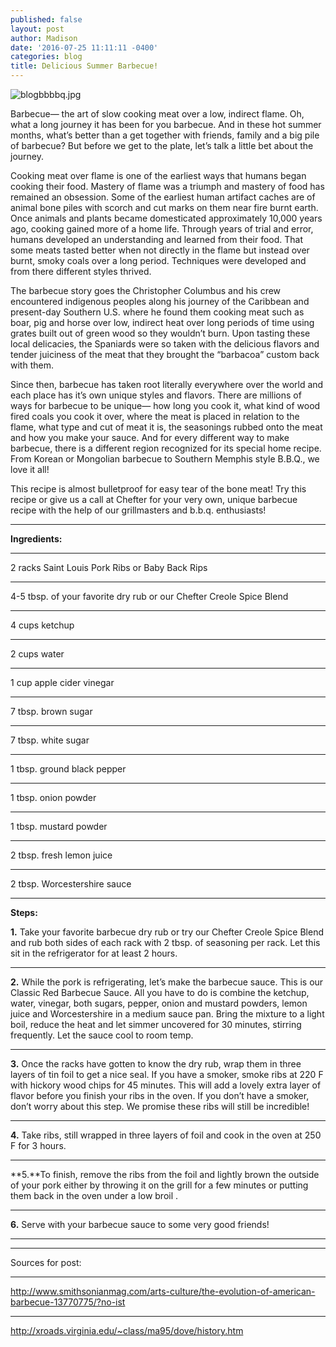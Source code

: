 ```yaml
---
published: false
layout: post
author: Madison
date: '2016-07-25 11:11:11 -0400'
categories: blog
title: Delicious Summer Barbecue!
---
```

![blogbbbbq.jpg]({{site.baseurl}}/img/blogbbbbq.jpg)

Barbecue— the art of slow cooking meat over a low, indirect flame. Oh, what a long journey it has been for you barbecue. And in these hot summer months, what’s better than a get together with friends, family and a big pile of barbecue? But before we get to the plate, let’s talk a little bet about the journey. 

Cooking meat over flame is one of the earliest ways that humans began cooking their food. Mastery of flame was a triumph and mastery of food has remained an obsession. Some of the earliest human artifact caches are of animal bone piles with scorch and cut marks on them near fire burnt earth. Once animals and plants became domesticated approximately 10,000 years ago, cooking gained more of a home life. Through years of trial and error, humans developed an understanding and learned from their food. That some meats tasted better when not directly in the flame but instead over burnt, smoky coals over a long period. Techniques were developed and from there different styles thrived. 

The barbecue story goes the Christopher Columbus and his crew encountered indigenous peoples along his journey of the Caribbean and present-day Southern U.S. where he found them cooking meat such as boar, pig and horse over low, indirect heat over long periods of time using grates built out of green wood so they wouldn’t burn. Upon tasting these local delicacies, the Spaniards were so taken with the delicious flavors and tender juiciness of the meat that they brought the “barbacoa” custom back with them. 

Since then, barbecue has taken root literally everywhere over the world and each place has it’s own unique styles and flavors. There are millions of ways for barbecue to be unique— how long you cook it, what kind of wood fired coals you cook it over, where the meat is placed in relation to the flame, what type and cut of meat it is, the seasonings rubbed onto the meat and how you make your sauce.  And for every different way to make barbecue, there is a different region recognized for its special home recipe. From Korean or Mongolian barbecue to Southern Memphis style B.B.Q., we love it all!

This recipe is almost bulletproof for easy tear of the bone meat! Try this recipe or give us a call at Chefter for your very own, unique barbecue recipe with the help of our grillmasters and b.b.q. enthusiasts! 
***

**Ingredients:**
***
2 racks Saint Louis Pork Ribs or Baby Back Rips
***
4-5 tbsp. of your favorite dry rub or our Chefter Creole Spice Blend
***
4 cups ketchup 
***
2 cups water
***
1 cup apple cider vinegar
***
7 tbsp. brown sugar
***
7 tbsp. white sugar
***
1 tbsp. ground black pepper
***
1 tbsp. onion powder
***
1 tbsp. mustard powder
***
2 tbsp. fresh lemon juice
***
2 tbsp. Worcestershire sauce
***

**Steps:** 

**1.** Take your favorite barbecue dry rub or try our Chefter Creole Spice Blend and rub both sides of each rack with 2 tbsp. of seasoning per rack. Let this sit in the refrigerator for at least 2 hours.
***
**2.** While the pork is refrigerating, let’s make the barbecue sauce. This is our Classic Red Barbecue Sauce. All you have to do is combine the ketchup, water, vinegar, both sugars, pepper, onion and mustard powders, lemon juice and Worcestershire in a medium sauce pan. Bring the mixture to a light boil, reduce the heat and let simmer uncovered for 30 minutes, stirring frequently. Let the sauce cool to room temp. 
***
**3.** Once the racks have gotten to know the dry rub, wrap them in three layers of tin foil to get a nice seal. If you have a smoker, smoke ribs at 220 F with hickory wood chips for 45 minutes. This will add a lovely extra layer of flavor before you finish your ribs in the oven. If you don’t have a smoker, don’t worry about this step. We promise these ribs will still be incredible!
***
**4.** Take ribs, still wrapped in three layers of foil and cook in the oven at 250 F for 3 hours. 
***
**5.**To finish, remove the ribs from the foil and lightly brown the outside of your pork either by throwing it on the grill for a few minutes or putting them back in the oven under a low broil . 
***
**6.** Serve with your barbecue sauce to some very good friends!
***
***


Sources for post:
***
http://www.smithsonianmag.com/arts-culture/the-evolution-of-american-barbecue-13770775/?no-ist
***
http://xroads.virginia.edu/~class/ma95/dove/history.htm

